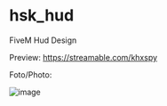 # hsk_hud
FiveM Hud Design

Preview:
https://streamable.com/khxspy

Foto/Photo:

![image](https://github.com/HaskDev/hsk_hud/assets/100434787/713f912d-c4d2-42cd-b6cf-058d258b6e01)

